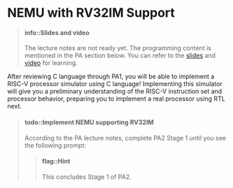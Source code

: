 <!-- # D1 支持RV32IM的NEMU -->
# NEMU with RV32IM Support

<!-- > #### info::课件和视频
> 讲义内容未就绪, 编程内容见下文提到的PA部分,
> 大家可以先参考[课件][slide]和[视频][video]进行学习. -->
> #### info::Slides and video
> The lecture notes are not ready yet. The programming content is mentioned in the PA section below.
> You can refer to the [slides][slide] and [video][video] for learning.

[slide]: https://ysyx.oscc.cc/slides/2306/08.html#/
[video]: https://www.bilibili.com/video/BV15h4y1A7Up

<!-- 通过PA1复习完C语言之后, 你就可以用C语言来实现一个RISC-V处理器(的模拟器)了!
实现这个模拟器可以让你对RISC-V指令集和处理器的行为有一个初步的了解,
为接下来用RTL实现一个真正的处理器做好准备. -->
After reviewing C language through PA1, you will be able to implement a RISC-V processor simulator using C language!
Implementing this simulator will give you a preliminary understanding of the RISC-V instruction set and processor behavior, preparing you to implement a real processor using RTL next.

<!-- > #### todo::实现支持RV32IM的NEMU
> 根据PA讲义完成, PA2阶段1, 直到你看到如下提示框:
> > #### flag::温馨提示
> > PA2阶段1到此结束. -->
> #### todo::Implement NEMU supporting RV32IM
> According to the PA lecture notes, complete PA2 Stage 1 until you see the following prompt:
> > #### flag::Hint
> > This concludes Stage 1 of PA2.